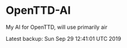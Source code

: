 # OpenTTD-AI
My AI for OpenTTD, will use primarily air

Latest backup: Sun Sep 29 12:41:01 UTC 2019
